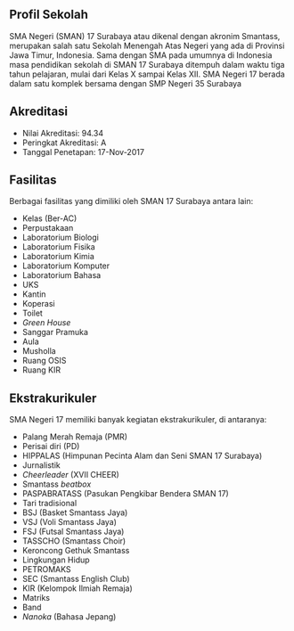 ## Profil Sekolah
SMA Negeri (SMAN) 17 Surabaya atau dikenal dengan akronim Smantass, merupakan salah satu Sekolah Menengah Atas Negeri yang ada di Provinsi Jawa Timur, Indonesia. Sama dengan SMA pada umumnya di Indonesia masa pendidikan sekolah di SMAN 17 Surabaya ditempuh dalam waktu tiga tahun pelajaran, mulai dari Kelas X sampai Kelas XII. SMA Negeri 17 berada dalam satu komplek bersama dengan SMP Negeri 35 Surabaya

## Akreditasi
- Nilai Akreditasi: 94.34
- Peringkat Akreditasi: A
- Tanggal Penetapan: 17-Nov-2017

## Fasilitas
Berbagai fasilitas yang dimiliki oleh SMAN 17 Surabaya antara lain:
- Kelas (Ber-AC)
- Perpustakaan
- Laboratorium Biologi
- Laboratorium Fisika
- Laboratorium Kimia
- Laboratorium Komputer
- Laboratorium Bahasa
- UKS
- Kantin
- Koperasi
- Toilet
- *Green House*
- Sanggar Pramuka
- Aula
- Musholla
- Ruang OSIS
- Ruang KIR

## Ekstrakurikuler
SMA Negeri 17 memiliki banyak kegiatan ekstrakurikuler, di antaranya:
- Palang Merah Remaja (PMR)
- Perisai diri (PD)
- HIPPALAS (Himpunan Pecinta Alam dan Seni SMAN 17 Surabaya)
- Jurnalistik
- *Cheerleader* (XVII CHEER)
- Smantass *beatbox*
- PASPABRATASS (Pasukan Pengkibar Bendera SMAN 17)
- Tari tradisional
- BSJ (Basket Smantass Jaya)
- VSJ (Voli Smantass Jaya)
- FSJ (Futsal Smantass Jaya)
- TASSCHO (Smantass Choir)
- Keroncong Gethuk Smantass
- Lingkungan Hidup
- PETROMAKS
- SEC (Smantass English Club)
- KIR (Kelompok Ilmiah Remaja)
- Matriks
- Band
- *Nanoka* (Bahasa Jepang)